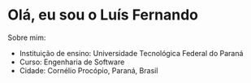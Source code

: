 # Olá, eu sou o Luís Fernando
Sobre mim:
- Instituição de ensino: Universidade Tecnológica Federal do Paraná
- Curso: Engenharia de Software
- Cidade: Cornélio Procópio, Paraná, Brasil
